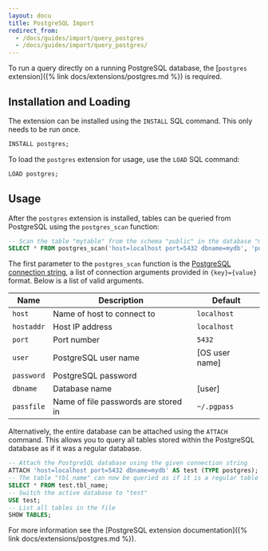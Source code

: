 ```yaml
---
layout: docu
title: PostgreSQL Import
redirect_from:
  - /docs/guides/import/query_postgres
  - /docs/guides/import/query_postgres/
---
```


To run a query directly on a running PostgreSQL database, the [`postgres` extension]({% link docs/extensions/postgres.md %}) is required.

## Installation and Loading

The extension can be installed using the `INSTALL` SQL command. This only needs to be run once.

```sql
INSTALL postgres;
```

To load the `postgres` extension for usage, use the `LOAD` SQL command:

```sql
LOAD postgres;
```

## Usage

After the `postgres` extension is installed, tables can be queried from PostgreSQL using the `postgres_scan` function:

```sql
-- Scan the table "mytable" from the schema "public" in the database "mydb"
SELECT * FROM postgres_scan('host=localhost port=5432 dbname=mydb', 'public', 'mytable');
```

The first parameter to the `postgres_scan` function is the [PostgreSQL connection string](https://www.postgresql.org/docs/current/libpq-connect.html#LIBPQ-CONNSTRING), a list of connection arguments provided in `{key}={value}` format. Below is a list of valid arguments.

| Name       | Description                          | Default        |
| ---------- | ------------------------------------ | -------------- |
| `host`     | Name of host to connect to           | `localhost`    |
| `hostaddr` | Host IP address                      | `localhost`    |
| `port`     | Port number                          | `5432`         |
| `user`     | PostgreSQL user name                 | [OS user name] |
| `password` | PostgreSQL password                  |                |
| `dbname`   | Database name                        | [user]         |
| `passfile` | Name of file passwords are stored in | `~/.pgpass`    |

Alternatively, the entire database can be attached using the `ATTACH` command. This allows you to query all tables stored within the PostgreSQL database as if it was a regular database.

```sql
-- Attach the PostgreSQL database using the given connection string
ATTACH 'host=localhost port=5432 dbname=mydb' AS test (TYPE postgres);
-- The table "tbl_name" can now be queried as if it is a regular table
SELECT * FROM test.tbl_name;
-- Switch the active database to "test"
USE test;
-- List all tables in the file
SHOW TABLES;
```

For more information see the [PostgreSQL extension documentation]({% link docs/extensions/postgres.md %}).
